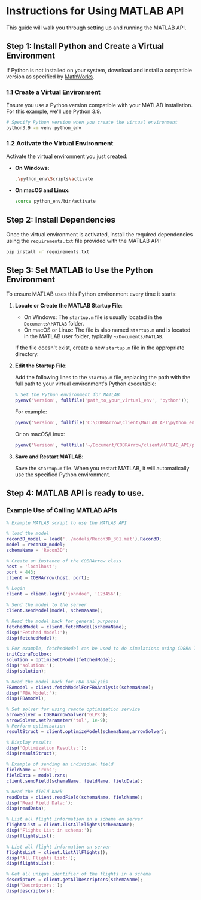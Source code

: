 # Instructions for Using MATLAB API

This guide will walk you through setting up and running the MATLAB API.

## Step 1: Install Python and Create a Virtual Environment

If Python is not installed on your system, download and install a compatible version as specified by [MathWorks](https://www.mathworks.com/content/dam/mathworks/mathworks-dot-com/support/sysreq/files/python-support.pdf).

### 1.1 Create a Virtual Environment

Ensure you use a Python version compatible with your MATLAB installation. For this example, we'll use Python 3.9.

```sh
# Specify Python version when you create the virtual environment
python3.9 -m venv python_env
```

### 1.2 Activate the Virtual Environment

Activate the virtual environment you just created:

- **On Windows:**

  ```sh
  .\python_env\Scripts\activate
  ```

- **On macOS and Linux:**

  ```sh
  source python_env/bin/activate
  ```

## Step 2: Install Dependencies

Once the virtual environment is activated, install the required dependencies using the `requirements.txt` file provided with the MATLAB API:

```sh
pip install -r requirements.txt
```

## Step 3: Set MATLAB to Use the Python Environment

To ensure MATLAB uses this Python environment every time it starts:

1. **Locate or Create the MATLAB Startup File**:

   - On Windows: The `startup.m` file is usually located in the `Documents\MATLAB` folder.
   - On macOS or Linux: The file is also named `startup.m` and is located in the MATLAB user folder, typically `~/Documents/MATLAB`.

   If the file doesn't exist, create a new `startup.m` file in the appropriate directory.

2. **Edit the Startup File**:

   Add the following lines to the `startup.m` file, replacing the path with the full path to your virtual environment's Python executable:

   ```matlab
   % Set the Python environment for MATLAB
   pyenv('Version', fullfile('path_to_your_virtual_env', 'python'));
   ```

   For example:

   ```matlab
   pyenv('Version', fullfile('C:\COBRArrow\client\MATLAB_API\python_env\Scripts\python.exe'));
   ```

   Or on macOS/Linux:

   ```matlab
   pyenv('Version', fullfile('~/Document/COBRArrow/client/MATLAB_API/python_env/bin/python'));
   ```

3. **Save and Restart MATLAB**:

   Save the `startup.m` file. When you restart MATLAB, it will automatically use the specified Python environment.


## Step 4: MATLAB API is ready to use.

### Example Use of Calling MATLAB APIs

```matlab
% Example MATLAB script to use the MATLAB API

% load the model
recon3D_model = load('../models/Recon3D_301.mat').Recon3D;
model = recon3D_model;
schemaName = 'Recon3D';

% Create an instance of the COBRArrow class
host = 'localhost';
port = 443;
client = COBRArrow(host, port);

% Login
client = client.login('johndoe', '123456');

% Send the model to the server
client.sendModel(model, schemaName);

% Read the model back for general purposes
fetchedModel = client.fetchModel(schemaName);
disp('Fetched Model:');
disp(fetchedModel);

% For example, fetchedModel can be used to do simulations using COBRA Toolbox
initCobraToolbox;
solution = optimizeCbModel(fetchedModel);
disp('solution:');
disp(solution);

% Read the model back for FBA analysis
FBAmodel = client.fetchModelForFBAAnalysis(schemaName);
disp('FBA Model:');
disp(FBAmodel);

% Set solver for using remote optimization service
arrowSolver = COBRArrowSolver('GLPK');
arrowSolver.setParameter('tol', 1e-9);
% Perform optimization
resultStruct = client.optimizeModel(schemaName,arrowSolver);

% Display results
disp('Optimization Results:');
disp(resultStruct);

% Example of sending an individual field
fieldName = 'rxns';
fieldData = model.rxns;
client.sendField(schemaName, fieldName, fieldData);

% Read the field back
readData = client.readField(schemaName, fieldName);
disp('Read Field Data:');
disp(readData);

% List all flight information in a schema on server
flightsList = client.listAllFlights(schemaName);
disp('Flights List in schema:');
disp(flightsList);

% List all flight information on server
flightsList = client.listAllFlights();
disp('All Flights List:');
disp(flightsList);

% Get all unique identifier of the flights in a schema
descriptors = client.getAllDescriptors(schemaName);
disp('Descriptors:');
disp(descriptors);
```
